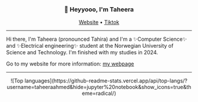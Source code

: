 <h3 align="center">👋 Heyyooo, I'm Taheera</h3>
<p align="center">
  <a href="https://www.taheera.no">Website</a> •
  <a href="https://www.tiktok.com/@taheera.py">Tiktok</a>
</p>

---
Hi there, I'm Taheera (pronounced Tahira) and I'm a ✨Computer Science✨ and ✨Electrical engineering✨ student at the Norwegian University of Science and Technology. I'm finished with my studies in 2024.  

Go to my website for more information: [my webpage](https://taheera.no)

---
<div align="center">
![Top languages](https://github-readme-stats.vercel.app/api/top-langs/?username=taheeraahmed&hide=jupyter%20notebook&show_icons=true&theme=radical/)
</div>
